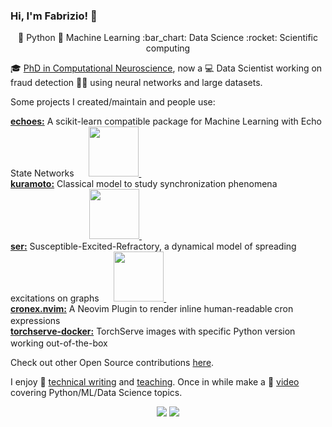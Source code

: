 ### Hi, I'm Fabrizio! 👋
<!--
[![Typing SVG](https://readme-typing-svg.herokuapp.com?font=roboto&size=18&duration=10000&color=dd9666&vCenter=true&width=900&height=20&lines=Data+Scientist,+avid+Pythonista+and+Open+Source+Advocate.+Welcome!)](https://git.io/typing-svg)
-->
<p align="center">
🐍 Python 🤖 Machine Learning :bar_chart: Data Science :rocket: Scientific computing 
</p>

🎓 [PhD in Computational Neuroscience](https://fabridamicelli.github.io/research.html), now a :computer: Data Scientist working on fraud detection 🕵🏽 using neural networks and large datasets.

Some projects I created/maintain and people use:

[**echoes:**](https://github.com/fabridamicelli/echoes) A scikit-learn compatible package for Machine Learning with Echo State Networks &nbsp;&nbsp;&nbsp;&nbsp;
<a href="https://pepy.tech/project/echoes"><img src="https://static.pepy.tech/badge/echoes" width="80">
<a href="https://pepy.tech/project/echoes"><img src="https://static.pepy.tech/badge/echoes/month" height="16">  
[**kuramoto:**](https://github.com/fabridamicelli/kuramoto) Classical model to study synchronization phenomena &nbsp; &nbsp; &nbsp; &nbsp; &nbsp; &nbsp; &nbsp; &nbsp; &nbsp; &nbsp; &nbsp; &nbsp; &nbsp; &nbsp; &nbsp; &nbsp; &nbsp; &nbsp; &nbsp; &nbsp; &nbsp; &nbsp; &nbsp;&nbsp;&nbsp;&nbsp;&nbsp;
<a href="https://pepy.tech/project/kuramoto"><img src="https://static.pepy.tech/badge/kuramoto" width="80">
<a href="https://pepy.tech/project/kuramoto"><img src="https://static.pepy.tech/badge/kuramoto/month" height="16">  
[**ser:**](https://github.com/fabridamicelli/ser) Susceptible-Excited-Refractory, a dynamical model of spreading excitations on graphs &nbsp;&nbsp;&nbsp;&nbsp;
<a href="https://pepy.tech/project/ser"><img src="https://static.pepy.tech/badge/ser" width="80">
<a href="https://pepy.tech/project/ser"><img src="https://static.pepy.tech/badge/ser/month" height="16"><br>
[**cronex.nvim:**](https://github.com/fabridamicelli/cronex.nvim) A Neovim Plugin to render inline human-readable cron expressions &nbsp; &nbsp; &nbsp;&nbsp; &nbsp;&nbsp; &nbsp; &nbsp;&nbsp; &nbsp; &nbsp;&nbsp;
<img src="https://img.shields.io/badge/downloads/month-862-blue" height="16"><br>
[**torchserve-docker:**](https://github.com/fabridamicelli/torchserve-docker) TorchServe images with specific Python version working out-of-the-box &nbsp;
<img src="https://img.shields.io/docker/pulls/fabridamicelli/torchserve.svg" height="16">

Check out other Open Source contributions [here](https://fabridamicelli.github.io/code.html).

I enjoy 📝 [technical writing](https://fabridamicelli.github.io/blog.html) and [teaching](https://fabridamicelli.github.io/python-course). Once in while make a :movie_camera: [video](https://www.youtube.com/channel/UCSsoI6LfalZggiLtjQMhSyg) covering Python/ML/Data Science topics.

<!--
<details><summary><b>echoes:</b> A scikit-learn compatible package for Machine Learning with Echo State Networks</summary>  
  <a href="https://pepy.tech/project/echoes"><img src="https://pepy.tech/badge/echoes">
  <a href="https://pepy.tech/project/echoes"><img src="https://pepy.tech/badge/echoes/month">
  
<li><a href="https://github.com/fabridamicelli/echoes">Code</a></li>
<li><a href="https://fabridamicelli.github.io/echoes/">Documentation</a></li>
</details>
 
<details><summary><b>kuramoto:</b> Classical model to study synchronization phenomena </summary>
  <a href="https://pepy.tech/project/kuramoto"><img src="https://pepy.tech/badge/kuramoto">
  <a href="https://pepy.tech/project/kuramoto"><img src="https://pepy.tech/badge/kuramoto/month">
<li><a href="https://github.com/fabridamicelli/kuramoto">Code</a></li>
</details>

<details><summary><b>ser:</b> Susceptible-Excited-Refractory, a dynamical model of spreading excitations on graphs</summary>  
  <a href="https://pepy.tech/project/ser"><img src="https://pepy.tech/badge/ser">
  <a href="https://pepy.tech/project/ser"><img src="https://pepy.tech/badge/ser/month">
<li><a href="https://github.com/fabridamicelli/ser">Code</a></li>
</details>
-->

<!--
![github stats](https://github-readme-stats.vercel.app/api?username=fabridamicelli&show_icons=true)
-->
<p  align="center">
<a href= "https://fabridamicelli.github.io"><img src="https://img.icons8.com/material-outlined/26/000000/internet.png"/></a>
<a href= "mailto:fabridamicelli@gmail.com"><img src="https://img.icons8.com/material-outlined/24/000000/new-post.png"/></a>
</p>

<!-- <p  align="center">
  <img src="https://github-readme-stats.vercel.app/api?username=fabridamicelli&show_icons=true" alt="github stats">
</p>
 -->

<!-- ![language stats](https://github-readme-stats.vercel.app/api/top-langs/?username=fabridamicelli&layout=compact&hide=Jupyter%20Notebook)
 -->

<!--
[![Twitter Badge](https://img.shields.io/twitter/follow/fabridamicelli?style=flat-square&logo=Twitter&logoColor=white&color=cornflowerblue)](https://twitter.com/fabridamicelli)
[![LinkedIn Badge](https://img.shields.io/badge/My-LinkedIn-blue?style=flat-square&logo=LinkedIn&logoColor=white&color=cornflowerblue)](https://www.linkedin.com/in/fabridamicelli)
📫 [E-mail](mailto:fabridamicelli@gmail.com)
**fabridamicelli/fabridamicelli** is a ✨ _special_ ✨ repository because its `README.md` (this file) appears on your GitHub profile.
Here are some ideas to get you started:
-  I’m currently working on ...
- 🌱 I’m currently learning ...
- 👯 I’m looking to collaborate on ...
- 🤔 I’m looking for help with ...
- 💬 Ask me about ...
- 📫 How to reach me: ...
- 😄 Pronouns: ...
- ⚡ Fun fact: ...
-->